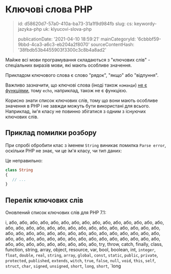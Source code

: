 Ключові слова PHP
=================

> id: d58620d7-57a0-410a-ba73-31a1f9d984fb
> slug:
> 	cs: keywordy-jazyka-php
> 	uk: klyucovi-slova-php
> 
> publicationDate: '2021-04-10 18:59:21'
> mainCategoryId: '6cbbbf59-9bbd-4ca3-a6c3-eb204a2f8070'
> sourceContentHash: '38fbdb53b4455903f3300c3c8b4a8ad2'

Майже всі мови програмування складаються з "ключових слів" - спеціальних виразів мови, які мають особливе значення.

Прикладом ключового слова є слово "рядок", "якщо" або "відлуння".

Важливо зазначити, що ключові слова (іноді також `команди`) <a href="/commands-and-functions">не є функціями</a>, тому `echo`, наприклад, також не є функцією.

Корисно знати список ключових слів, тому що вони мають особливе значення в PHP і не завжди можуть бути використані для всього. Наприклад, ім'я класу не повинно збігатися з одним з існуючих ключових слів.

Приклад помилки розбору
-------------------

При спробі обробити клас з іменем `String` виникає помилка `Parse error`, оскільки PHP не знає, чи це ім'я класу, чи тип даних:

Це неправильно:

```php
class String
{
   // ...
}
```

Перелік ключових слів
-------------------

Оновлений список ключових слів для PHP 7.1:

і, або, або, або, або, або, або, або, або, або, або, або, або, або, або, або, або, або, або, або, або, або, або, або, або, або, або, або, або, або, або, або, або, або, або, або, або, або, або, або, або, або, або, або, або, або, або, або, або, або, або, або, або, або, або, або, або, або, або, або, або, або, або, або, або, або, або, або, або, або, try, throw, catch, finally, class, function, string, array, object, resource, var, bool, boolean, int, `integer`, `float`, `double`, `real`, `string`, `array`, `global`, `const`, `static`, `public`, `private`, `protected`, `published`, `extends`, `witch`, `true`, `false`, `null`, `void`, `this`, `self`, `struct`, `char`, `signed`, `unsigned`, `short`, `long`, `short`, `long
